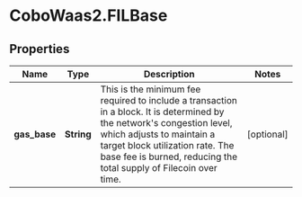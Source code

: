 # CoboWaas2.FILBase

## Properties

Name | Type | Description | Notes
------------ | ------------- | ------------- | -------------
**gas_base** | **String** | This is the minimum fee required to include a transaction in a block. It is determined by the network&#39;s congestion level, which adjusts to maintain a target block utilization rate. The base fee is burned, reducing the total supply of Filecoin over time. | [optional] 



